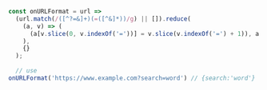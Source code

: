 <!-- intro: 代码小片段 写一个解析URL的函数，将URL链接中的参数提取组成一个对象。-->

```javascript
const onURLFormat = url =>
  (url.match(/([^?=&]+)(=([^&]*))/g) || []).reduce(
    (a, v) => (
      (a[v.slice(0, v.indexOf('='))] = v.slice(v.indexOf('=') + 1)), a
    ),
    {}
  ); 
  
  // use
onURLFormat('https://www.example.com?search=word') // {search:'word'}
```
